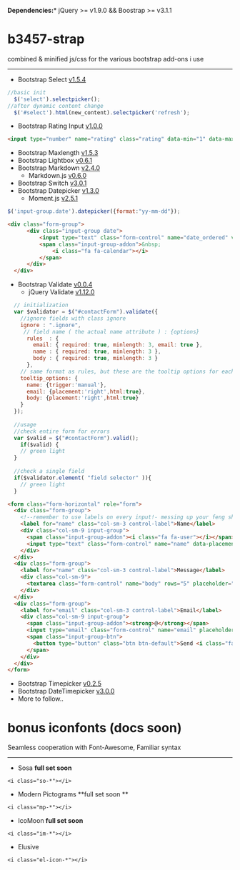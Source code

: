 **Dependencies:***  jQuery >= v1.9.0 && Boostrap >= v3.1.1

b3457-strap
===========

combined &amp; minified js/css for the various bootstrap add-ons i use

---

- Bootstrap Select [v1.5.4](https://github.com/silviomoreto/bootstrap-select) 
```js
//basic init
  $('select').selectpicker();
//after dynamic content change
  $('#select').html(new_content).selectpicker('refresh');
```
- Bootstrap Rating Input [v1.0.0](https://github.com/javiertoledo/bootstrap-rating-input)
```html
<input type="number" name="rating" class="rating" data-min="1" data-max="5" data-clearable="&nbsp;"/>
```
- Bootstrap Maxlength [v1.5.3](https://github.com/mimo84/bootstrap-maxlength)
- Bootstrap Lightbox [v0.6.1](https://github.com/jbutz/bootstrap-lightbox)
- Bootstrap Markdown [v2.4.0](https://github.com/toopay/bootstrap-markdown)
  - Markdown.js [v0.6.0](https://github.com/evilstreak/markdown-js) 
- Bootstrap Switch [v3.0.1](https://github.com/nostalgiaz/bootstrap-switch) 
- Bootstrap Datepicker [v1.3.0](http://www.eyecon.ro/bootstrap-datepicker/)
  - Moment.js [v2.5.1](http://momentjs.com/)
```js
$('input-group.date').datepicker({format:"yy-mm-dd"});
```
```html
<div class="form-group">
      <div class="input-group date">
          <input type="text" class="form-control" name="date_ordered" value="14-05-28" >
          <span class="input-group-addon">&nbsp;
              <i class="fa fa-calendar"></i>
          </span>
      </div>
  </div>
```
- Bootstrap Validate [v0.0.4](https://github.com/Thrilleratplay/jquery-validation-bootstrap-tooltip/)
  - jQuery Validate [v1.12.0](http://jqueryvalidation.org/)
```js
  // initialization
  var $validator = $("#contactForm").validate({
    //ignore fields with class ignore
    ignore : ".ignore",  
     // field name ( the actual name attribute ) : {options}
	  rules  : { 
	    email: { required: true, minlength: 3, email: true },
	    name : { required: true, minlength: 3 },
	    body : { required: true, minlength: 3 }
	  },
    // same format as rules, but these are the tooltip options for each field
    tooltip_options: {  
      name: {trigger:'manual'},
      email: {placement:'right',html:true},
      body: {placement:'right',html:true}
    }
  });
  
  //usage
  //check entire form for errors
  var $valid = $("#contactForm").valid();
	if($valid) { 
    // green light
  }
  
  //check a single field
  if($validator.element( "field selector" )){
    // green light  
  }
```
```html
<form class="form-horizontal" role="form">
  <div class="form-group">
    <!--remember to use labels on every input!- messing up your feng shui? just .sr-only to hide them from view.-->  
    <label for="name" class="col-sm-3 control-label">Name</label>
    <div class="col-sm-9 input-group">
      <span class="input-group-addon"><i class="fa fa-user"></i></span>
      <input type="text" class="form-control" name="name" data-placement="bottom" placeholder="Name" required>
    </div>
  </div>
  <div class="form-group">
    <label for="name" class="col-sm-3 control-label">Message</label>
    <div class="col-sm-9">
      <textarea class="form-control" name="body" rows="5" placeholder="Message" required></textarea>
    </div>
  </div>
  <div class="form-group">
    <label for="email" class="col-sm-3 control-label">Email</label>
    <div class="col-sm-9 input-group">
      <span class="input-group-addon"><strong>@</strong></span>
      <input type="email" class="form-control" name="email" placeholder="Email" required>
      <span class="input-group-btn">
        <button type="button" class="btn btn-default">Send <i class="fa fa-envelope"></i></button>
      </span>
    </div>
  </div>
</form>
```
- Bootstrap Timepicker [v0.2.5](https://github.com/jdewit/bootstrap-timepicker)
- Bootstrap DateTimepicker [v3.0.0](https://github.com/Eonasdan/bootstrap-datetimepicker)
- More to follow..

bonus iconfonts **(docs soon)**
==========

Seamless cooperation with Font-Awesome, Familiar syntax 

---

- Sosa **full set soon**
```
<i class="so-*"></i>
```
- Modern Pictograms **full set soon **
```
<i class="mp-*"></i>
```
- IcoMoon **full set soon**
```
<i class="im-*"></i>
```
- Elusive
```
<i class="el-icon-*"></i>
```

